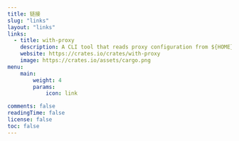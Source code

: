 ```yaml
---
title: 链接
slug: "links"
layout: "links"
links:
  - title: with-proxy
    description: A CLI tool that reads proxy configuration from ${HOME}/.env and sets temporary proxy settings.
    website: https://crates.io/crates/with-proxy
    image: https://crates.io/assets/cargo.png
menu:
    main:
        weight: 4
        params:
            icon: link

comments: false
readingTime: false
license: false
toc: false
---
```

